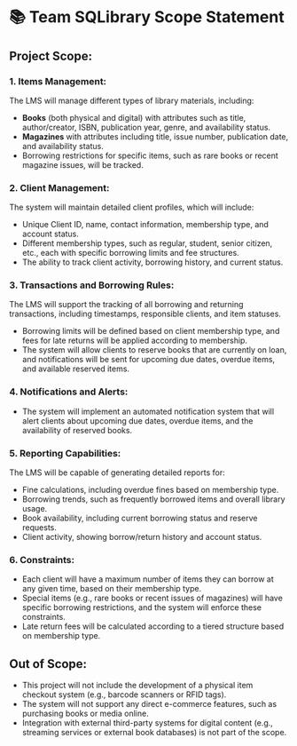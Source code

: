# 📚 Team SQLibrary Scope Statement

## Project Scope:

### 1. Items Management:
The LMS will manage different types of library materials, including:
- **Books** (both physical and digital) with attributes such as title, author/creator, ISBN, publication year, genre, and availability status.
- **Magazines** with attributes including title, issue number, publication date, and availability status.
- Borrowing restrictions for specific items, such as rare books or recent magazine issues, will be tracked.

### 2. Client Management:
The system will maintain detailed client profiles, which will include:
- Unique Client ID, name, contact information, membership type, and account status.
- Different membership types, such as regular, student, senior citizen, etc., each with specific borrowing limits and fee structures.
- The ability to track client activity, borrowing history, and current status.

### 3. Transactions and Borrowing Rules:
The LMS will support the tracking of all borrowing and returning transactions, including timestamps, responsible clients, and item statuses.
- Borrowing limits will be defined based on client membership type, and fees for late returns will be applied according to membership.
- The system will allow clients to reserve books that are currently on loan, and notifications will be sent for upcoming due dates, overdue items, and available reserved items.

### 4. Notifications and Alerts:
- The system will implement an automated notification system that will alert clients about upcoming due dates, overdue items, and the availability of reserved books.

### 5. Reporting Capabilities:
The LMS will be capable of generating detailed reports for:
- Fine calculations, including overdue fines based on membership type.
- Borrowing trends, such as frequently borrowed items and overall library usage.
- Book availability, including current borrowing status and reserve requests.
- Client activity, showing borrow/return history and account status.

### 6. Constraints:
- Each client will have a maximum number of items they can borrow at any given time, based on their membership type.
- Special items (e.g., rare books or recent issues of magazines) will have specific borrowing restrictions, and the system will enforce these constraints.
- Late return fees will be calculated according to a tiered structure based on membership type.

## Out of Scope:
- This project will not include the development of a physical item checkout system (e.g., barcode scanners or RFID tags).
- The system will not support any direct e-commerce features, such as purchasing books or media online.
- Integration with external third-party systems for digital content (e.g., streaming services or external book databases) is not part of the scope.
